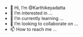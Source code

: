 - 👋 Hi, I’m @Karthikeyadatta
- 👀 I’m interested in ...
- 🌱 I’m currently learning ...
- 💞️ I’m looking to collaborate on ...
- 📫 How to reach me ...

<!---
Karthikeyadatta/Karthikeyadatta is a ✨ special ✨ repository because its `README.md` (this file) appears on your GitHub profile.
You can click the Preview link to take a look at your changes.
--->
